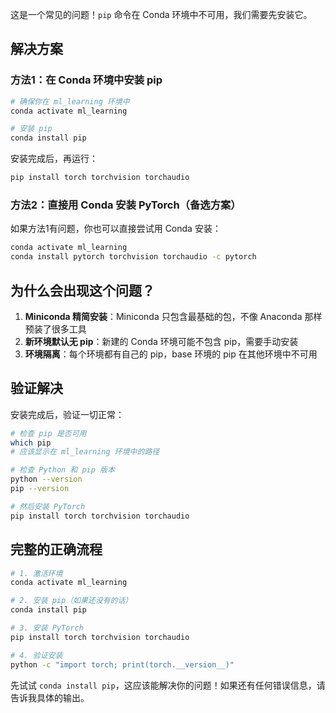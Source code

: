 这是一个常见的问题！`pip` 命令在 Conda 环境中不可用，我们需要先安装它。

## 解决方案

### 方法1：在 Conda 环境中安装 pip

```bash
# 确保你在 ml_learning 环境中
conda activate ml_learning

# 安装 pip
conda install pip
```

安装完成后，再运行：
```bash
pip install torch torchvision torchaudio
```

### 方法2：直接用 Conda 安装 PyTorch（备选方案）

如果方法1有问题，你也可以直接尝试用 Conda 安装：
```bash
conda activate ml_learning
conda install pytorch torchvision torchaudio -c pytorch
```

## 为什么会出现这个问题？

1. **Miniconda 精简安装**：Miniconda 只包含最基础的包，不像 Anaconda 那样预装了很多工具
2. **新环境默认无 pip**：新建的 Conda 环境可能不包含 pip，需要手动安装
3. **环境隔离**：每个环境都有自己的 pip，base 环境的 pip 在其他环境中不可用

## 验证解决

安装完成后，验证一切正常：

```bash
# 检查 pip 是否可用
which pip
# 应该显示在 ml_learning 环境中的路径

# 检查 Python 和 pip 版本
python --version
pip --version

# 然后安装 PyTorch
pip install torch torchvision torchaudio
```

## 完整的正确流程

```bash
# 1. 激活环境
conda activate ml_learning

# 2. 安装 pip（如果还没有的话）
conda install pip

# 3. 安装 PyTorch
pip install torch torchvision torchaudio

# 4. 验证安装
python -c "import torch; print(torch.__version__)"
```

先试试 `conda install pip`，这应该能解决你的问题！如果还有任何错误信息，请告诉我具体的输出。